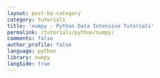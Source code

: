 ```yaml
---
layout: post-by-category
category: tutorials
title: 'numpy - Python Data Intensive Tutorials'
permalink: /tutorials/python/numpy/
comments: false
author_profile: false
language: python
library: numpy
langSide: true
---
```

